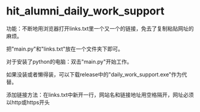 # hit_alumni_daily_work_support

功能：不断地用浏览器打开links.txt里一个又一个的链接，免去了复制粘贴网址的麻烦。

把"main.py"和"links.txt"放在一个文件夹下即可。

对于安装了python的电脑：双击"main.py"开始工作。

如果没装或者懒得装，可以下载release中的"daily_work_support.exe"作为代替。

添加链接方法：在links.txt中新开一行，网站名和链接地址用空格隔开，网址必须以http或https开头
